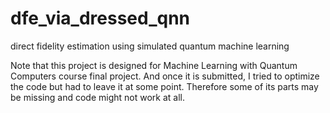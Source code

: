 # dfe_via_dressed_qnn
direct fidelity estimation using simulated quantum machine learning


Note that this project is designed for Machine Learning with Quantum Computers course final project. And once it is submitted, I tried to optimize the code but had to leave it at some point. Therefore some of its parts may be missing and code might not work at all.
